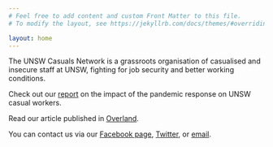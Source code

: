 ```yaml
---
# Feel free to add content and custom Front Matter to this file.
# To modify the layout, see https://jekyllrb.com/docs/themes/#overriding-theme-defaults

layout: home
---
```

The UNSW Casuals Network is a grassroots organisation of casualised and insecure staff at UNSW, fighting for job security and better working conditions.

Check out our [report](https://drive.google.com/file/d/1aiXDTewJF9f1-PRKtvnpBmSAw4qW2kMR/view) on the impact of the pandemic response on UNSW casual workers.

Read our article published in [Overland](https://overland.org.au/2020/05/no-concessions-why-university-workers-must-fight-for-all-jobs/).

You can contact us via our [Facebook page](https://www.facebook.com/UNSW-Casuals-Network-111069980586389/), [Twitter](https://twitter.com/UNSWcasuals), or [email](/contact).
